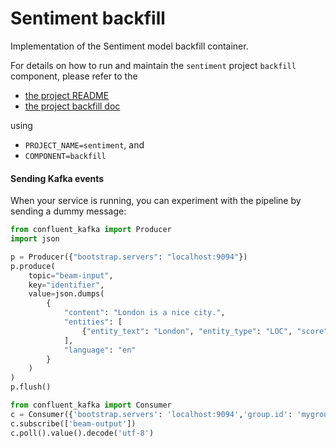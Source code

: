 # Sentiment backfill

Implementation of the Sentiment model backfill container.

For details on how to run and maintain the `sentiment` project `backfill` component, please refer
to the
- [the project README](../README.md)
- [the project backfill doc](../../../docs/05_backfill.md)

using

- `PROJECT_NAME=sentiment`, and
- `COMPONENT=backfill`

#### Sending Kafka events

When your service is running, you can experiment with the pipeline by sending a dummy message:

```python
from confluent_kafka import Producer
import json

p = Producer({"bootstrap.servers": "localhost:9094"})
p.produce(
    topic="beam-input",
    key="identifier",
    value=json.dumps(
        {
            "content": "London is a nice city.",
            "entities": [
                {"entity_text": "London", "entity_type": "LOC", "score": 0.9997141, "sentence_index": 0},
            ],
            "language": "en"
        }
    )
)
p.flush()
```



```python
from confluent_kafka import Consumer
c = Consumer({'bootstrap.servers': 'localhost:9094','group.id': 'mygroup','auto.offset.reset': 'earliest'})
c.subscribe(['beam-output'])
c.poll().value().decode('utf-8')
```
